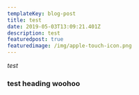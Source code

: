 ```yaml
---
templateKey: blog-post
title: test
date: 2019-05-03T13:09:21.401Z
description: test
featuredpost: true
featuredimage: /img/apple-touch-icon.png
---
```

*test*
### test heading woohoo
